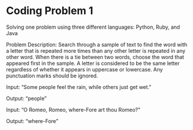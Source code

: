 # Coding Problem 1
Solving one problem using three different languages: Python, Ruby, and Java

Problem Description:
Search through a sample of text to find the word with a letter that is repeated more times than any other letter is repeated in any other word. When there is a tie between two words, choose the word that appeared first in the sample.
A letter is considered to be the same letter regardless of whether it appears in uppercase or lowercase. Any punctuation marks should be ignored.


Input: “Some people feel the rain, while others just get wet.”

Output: “people”



Input: “O Romeo, Romeo, where-Fore art thou Romeo?”

Output: “where-Fore”
